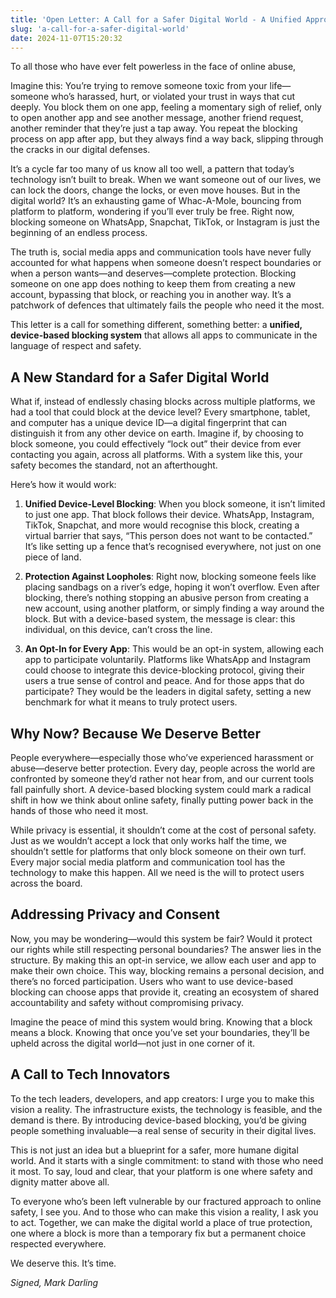```yaml
---
title: 'Open Letter: A Call for a Safer Digital World - A Unified Approach to Blocking Abuse Across Platforms'
slug: 'a-call-for-a-safer-digital-world'
date: 2024-11-07T15:20:32
---
```

To all those who have ever felt powerless in the face of online abuse,

Imagine this: You’re trying to remove someone toxic from your life—someone who’s harassed, hurt, or violated your trust in ways that cut deeply. You block them on one app, feeling a momentary sigh of relief, only to open another app and see another message, another friend request, another reminder that they’re just a tap away. You repeat the blocking process on app after app, but they always find a way back, slipping through the cracks in our digital defenses.

It’s a cycle far too many of us know all too well, a pattern that today’s technology isn’t built to break. When we want someone out of our lives, we can lock the doors, change the locks, or even move houses. But in the digital world? It’s an exhausting game of Whac-A-Mole, bouncing from platform to platform, wondering if you’ll ever truly be free. Right now, blocking someone on WhatsApp, Snapchat, TikTok, or Instagram is just the beginning of an endless process.

The truth is, social media apps and communication tools have never fully accounted for what happens when someone doesn’t respect boundaries or when a person wants—and deserves—complete protection. Blocking someone on one app does nothing to keep them from creating a new account, bypassing that block, or reaching you in another way. It’s a patchwork of defences that ultimately fails the people who need it the most.

This letter is a call for something different, something better: a **unified, device-based blocking system** that allows all apps to communicate in the language of respect and safety.

## A New Standard for a Safer Digital World

What if, instead of endlessly chasing blocks across multiple platforms, we had a tool that could block at the device level? Every smartphone, tablet, and computer has a unique device ID—a digital fingerprint that can distinguish it from any other device on earth. Imagine if, by choosing to block someone, you could effectively “lock out” their device from ever contacting you again, across all platforms. With a system like this, your safety becomes the standard, not an afterthought.

Here’s how it would work:

1. **Unified Device-Level Blocking**: When you block someone, it isn’t limited to just one app. That block follows their device. WhatsApp, Instagram, TikTok, Snapchat, and more would recognise this block, creating a virtual barrier that says, “This person does not want to be contacted.” It’s like setting up a fence that’s recognised everywhere, not just on one piece of land.

2. **Protection Against Loopholes**: Right now, blocking someone feels like placing sandbags on a river’s edge, hoping it won’t overflow. Even after blocking, there’s nothing stopping an abusive person from creating a new account, using another platform, or simply finding a way around the block. But with a device-based system, the message is clear: this individual, on this device, can’t cross the line.

3. **An Opt-In for Every App**: This would be an opt-in system, allowing each app to participate voluntarily. Platforms like WhatsApp and Instagram could choose to integrate this device-blocking protocol, giving their users a true sense of control and peace. And for those apps that do participate? They would be the leaders in digital safety, setting a new benchmark for what it means to truly protect users.

## Why Now? Because We Deserve Better

People everywhere—especially those who’ve experienced harassment or abuse—deserve better protection. Every day, people across the world are confronted by someone they’d rather not hear from, and our current tools fall painfully short. A device-based blocking system could mark a radical shift in how we think about online safety, finally putting power back in the hands of those who need it most.

While privacy is essential, it shouldn’t come at the cost of personal safety. Just as we wouldn’t accept a lock that only works half the time, we shouldn’t settle for platforms that only block someone on their own turf. Every major social media platform and communication tool has the technology to make this happen. All we need is the will to protect users across the board.

## Addressing Privacy and Consent

Now, you may be wondering—would this system be fair? Would it protect our rights while still respecting personal boundaries? The answer lies in the structure. By making this an opt-in service, we allow each user and app to make their own choice. This way, blocking remains a personal decision, and there’s no forced participation. Users who want to use device-based blocking can choose apps that provide it, creating an ecosystem of shared accountability and safety without compromising privacy.

Imagine the peace of mind this system would bring. Knowing that a block means a block. Knowing that once you’ve set your boundaries, they’ll be upheld across the digital world—not just in one corner of it.

## A Call to Tech Innovators

To the tech leaders, developers, and app creators: I urge you to make this vision a reality. The infrastructure exists, the technology is feasible, and the demand is there. By introducing device-based blocking, you’d be giving people something invaluable—a real sense of security in their digital lives.

This is not just an idea but a blueprint for a safer, more humane digital world. And it starts with a single commitment: to stand with those who need it most. To say, loud and clear, that your platform is one where safety and dignity matter above all.

To everyone who’s been left vulnerable by our fractured approach to online safety, I see you. And to those who can make this vision a reality, I ask you to act. Together, we can make the digital world a place of true protection, one where a block is more than a temporary fix but a permanent choice respected everywhere.

We deserve this. It’s time.

*Signed,
Mark Darling*
